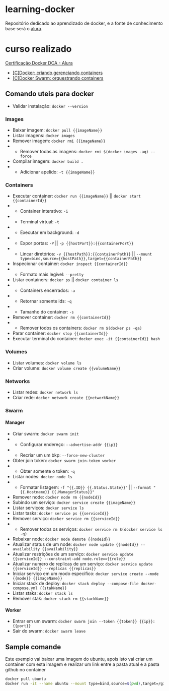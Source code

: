 # learning-docker
Repositório dedicado ao aprendizado de docker,
e a fonte de conhecimento base será o [alura](https://cursos.alura.com.br).

# curso realizado
[Certificação Docker DCA - Alura](https://cursos.alura.com.br/formacao-docker-dca)
- [[C]Docker: criando gerenciando containers](https://cursos.alura.com.br/certificate/viserion77/docker-criando-gerenciando-containers)
- [[C]Docker Swarm: orquestrando containers](https://cursos.alura.com.br/certificate/viserion77/docker-swarm-cluster-container)

## Comando uteis para docker

- Validar instalação: `docker --version`

### Images
- Baixar imagem: `docker pull {{imageName}}`
- Listar imagens: `docker images`
- Remover imagem: `docker rmi {{imageName}}`
- - Remover todas as imagens: `docker rmi $(docker images -aq) --force`
- Compilar imagem: `docker build .`
- - Adicionar apelido: `-t {{imageName}}`

### Containers
- Executar container: `docker run {{imageName}}` || `docker start {{containerId}}`
- - Container interativo: `-i`
- - Terminal virtual: `-t`
- - Executar em background: `-d`
- - Expor portas: `-P` || `-p {{hostPort}}:{{containerPort}}`
- - Lincar diretórios: `-v {{hostPath}}:{{containerPath}}` || `--mount type=bind,source={{hostPath}},target={{containerPath}}`
- Inspecionar container: `docker inspect {{containerId}}`
- - Formato mais legível: `--pretty` 
- Listar containers: `docker ps` || `docker container ls`
- - Containers encerrados: `-a`
- - Retornar somente ids: `-q`
- - Tamanho do container: `-s`
- Remover container: `docker rm {{containerId}}`
- - Remover todos os containers: `docker rm $(docker ps -qa)`
- Parar container: `docker stop {{containerId}}`
- Executar terminal do container: `docker exec -it {{containerId}} bash`

### Volumes
- Listar volumes: `docker volume ls`
- Criar volume: `docker volume create {{volumeName}}`

### Networks
- Listar redes: `docker network ls`
- Criar rede: `docker network create {{networkName}}`

### Swarm
#### Manager
- Criar swarm: `docker swarm init`
- - Configurar endereço: `--advertise-addr {{ip}}`
- - Recriar um um bkp: `--force-new-cluster`
- Obter join token: `docker swarm join-token worker`
- - Obter somente o token: `-q`
- Listar nodes: `docker node ls`
- - Formatar listagem: `-f "{{.ID}} {{.Status.State}}"` || `--format "{{.Hostname}} {{.ManagerStatus}}"`
- Remover node: `docker node rm {{nodeId}}`
- Subindo um serviço: `docker service create {{imageName}}`
- Listar serviços: `docker service ls`
- Listar tasks: `docker service ps {{serviceId}}`
- Remover serviço: `docker service rm {{serviceId}}`
- - Remover todos os serviços: `docker service rm $(docker service ls -q)`
- Rebaixar node: `docker node demote {{nodeId}}`
- Atualizar status de um node: `docker node update {{nodeId}} --availability {{availability}}`
- Atualizar restrições de um serviço: `docker service update {{serviceId}} --constraint-add node.role=={{role}}`
- Atualizar numero de replicas de um serviço: `docker service update {{serviceId}} --replicas {{replicas}}`
- Iniciar serviço em um modo especifico: `docker service create --mode {{mode}} {{imageName}}`
- Iniciar stack de deploy: `docker stack deploy --compose-file docker-compose.yml {{stakName}}`
- Listar staks: `docker stack ls`
- Remover stak: `docker stack rm {{stackName}}`
#### Worker
- Entrar em um swarm: `docker swarm join --token {{token}} {{ip}}:{{port}}`
- Sair do swarm: `docker swarm leave`


## Sample comande

Este exemplo vai baixar uma imagem do ubuntu, apois isto vai criar um container com esta imagem e realizar um link entre a pasta atual e a pasta github no container
```bash
docker pull ubuntu
docker run -it --name ubuntu --mount type=bind,source=$(pwd),target=/github ubuntu bash
```
